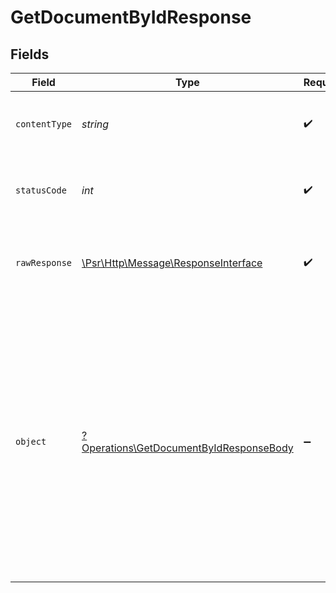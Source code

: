 # GetDocumentByIdResponse


## Fields

| Field                                                                                                                                                                                                                                                                                                         | Type                                                                                                                                                                                                                                                                                                          | Required                                                                                                                                                                                                                                                                                                      | Description                                                                                                                                                                                                                                                                                                   | Example                                                                                                                                                                                                                                                                                                       |
| ------------------------------------------------------------------------------------------------------------------------------------------------------------------------------------------------------------------------------------------------------------------------------------------------------------- | ------------------------------------------------------------------------------------------------------------------------------------------------------------------------------------------------------------------------------------------------------------------------------------------------------------- | ------------------------------------------------------------------------------------------------------------------------------------------------------------------------------------------------------------------------------------------------------------------------------------------------------------- | ------------------------------------------------------------------------------------------------------------------------------------------------------------------------------------------------------------------------------------------------------------------------------------------------------------- | ------------------------------------------------------------------------------------------------------------------------------------------------------------------------------------------------------------------------------------------------------------------------------------------------------------- |
| `contentType`                                                                                                                                                                                                                                                                                                 | *string*                                                                                                                                                                                                                                                                                                      | :heavy_check_mark:                                                                                                                                                                                                                                                                                            | HTTP response content type for this operation                                                                                                                                                                                                                                                                 |                                                                                                                                                                                                                                                                                                               |
| `statusCode`                                                                                                                                                                                                                                                                                                  | *int*                                                                                                                                                                                                                                                                                                         | :heavy_check_mark:                                                                                                                                                                                                                                                                                            | HTTP response status code for this operation                                                                                                                                                                                                                                                                  |                                                                                                                                                                                                                                                                                                               |
| `rawResponse`                                                                                                                                                                                                                                                                                                 | [\Psr\Http\Message\ResponseInterface](https://www.php-fig.org/psr/psr-7/#33-psrhttpmessageresponseinterface)                                                                                                                                                                                                  | :heavy_check_mark:                                                                                                                                                                                                                                                                                            | Raw HTTP response; suitable for custom response parsing                                                                                                                                                                                                                                                       |                                                                                                                                                                                                                                                                                                               |
| `object`                                                                                                                                                                                                                                                                                                      | [?Operations\GetDocumentByIdResponseBody](../../Models/Operations/GetDocumentByIdResponseBody.md)                                                                                                                                                                                                             | :heavy_minus_sign:                                                                                                                                                                                                                                                                                            | Retrieve a document by its unique identifier                                                                                                                                                                                                                                                                  | {<br/>"id": "doc_1234567890abcdef",<br/>"title": "Invoice April 2024",<br/>"pathTokens": [<br/>"invoices",<br/>"2024",<br/>"april",<br/>"invoice-123.pdf"<br/>],<br/>"metadata": {<br/>"size": 204800,<br/>"mimetype": "application/pdf"<br/>},<br/>"processingStatus": "processed",<br/>"summary": "Invoice for April 2024, total $1,200.00",<br/>"date": "2024-04-30"<br/>} |